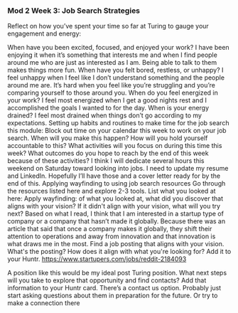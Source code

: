 ### Mod 2 Week 3: Job Search Strategies
Reflect on how you’ve spent your time so far at Turing to gauge your engagement and energy:

When have you been excited, focused, and enjoyed your work?
I have been enjoying it when it’s something that interests me and when I find people around me who are just as interested as I am. Being able to talk to them makes things more fun.
When have you felt bored, restless, or unhappy?
I feel unhappy when I feel like I don’t understand something and the people around me are. It’s hard when you feel like you’re struggling and you’re comparing yourself to those around you.
When do you feel energized in your work?
I feel most energized when I get a good nights rest and I accomplished the goals I wanted to for the day.
When is your energy drained?
I feel most drained when things don’t go according to my expectations.
Setting up habits and routines to make time for the job search this module:
Block out time on your calendar this week to work on your job search. When will you make this happen? How will you hold yourself accountable to this? What activities will you focus on during this time this week? What outcomes do you hope to reach by the end of this week because of these activities?
I think I will dedicate several hours this weekend on Saturday toward looking into jobs. I need to update my resume and LinkedIn. Hopefully I’ll have those and a cover letter ready for by the end of this.
Applying wayfinding to using job search resources
Go through the resources listed here and explore 2-3 tools. List what you looked at here:
Apply wayfinding: of what you looked at, what did you discover that aligns with your vision? If it didn't align with your vision, what will you try next?
Based on what I read, I think that I am interested in a startup type of company or a company that hasn’t made it globally. Because there was an article that said that once a company makes it globally, they shift their attention to operations and away from innovation and that innovation is what draws me in the most.
Find a job posting that aligns with your vision. What's the posting? How does it align with what you're looking for? Add it to your Huntr.
https://www.startupers.com/jobs/reddit-2184093

A position like this would be my ideal post Turing position.
What next steps will you take to explore that opportunity and find contacts? Add that information to your Huntr card.
There’s a contact us option. Probably just start asking questions about them in preparation for the future. Or try to make a connection there
